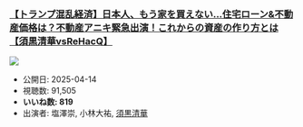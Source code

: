 ### [【トランプ混乱経済】日本人、もう家を買えない...住宅ローン&不動産価格は？不動産アニキ緊急出演！これからの資産の作り方とは【須黒清華vsReHacQ】](https://www.youtube.com/watch?v=Ikbj4G7pObU)
[![](https://img.youtube.com/vi/Ikbj4G7pObU/sddefault.jpg)](https://www.youtube.com/watch?v=Ikbj4G7pObU)
-   公開日: 2025-04-14
-   視聴数: 91,505
-   **いいね数: 819**
-   出演者: 塩澤崇, 小林大祐, [須黒清華](/rehacq_fan/people/須黒清華 "wikilink")
